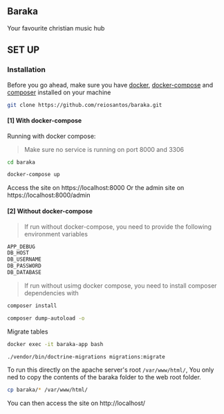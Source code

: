 ## Baraka

Your favourite christian music hub

## SET UP
### Installation

Before you go ahead, make sure you have [docker](https://docs.docker.com/install/), [docker-compose](https://docs.docker.com/compose/install/) and [composer](https://getcomposer.org/download/) installed on
 your
 machine
```bash
git clone https://github.com/reiosantos/baraka.git
```

#### [1] With docker-compose
Running with docker compose:
> Make sure no service is running on port 8000 and 3306

```bash
cd baraka

docker-compose up
```

Access the site on https://localhost:8000
Or the admin site on https://localhost:8000/admin

#### [2] Without docker-compose

> If run without docker-compose, you need to provide the following environment variables

```bash
APP_DEBUG
DB_HOST
DB_USERNAME
DB_PASSWORD
DB_DATABASE
```

> If run without usimg docker compose, you need to install composer dependencies with 

```bash
composer install

composer dump-autoload -o
```

Migrate tables
```bash
docker exec -it baraka-app bash

./vendor/bin/doctrine-migrations migrations:migrate
```
To run this directly on the apache server's root ```/var/www/html/```, You only ned to copy the
 contents of the baraka folder to the web root folder.
 
```bash
cp baraka/* /var/www/html/
``` 
You can then access the site on http://localhost/


